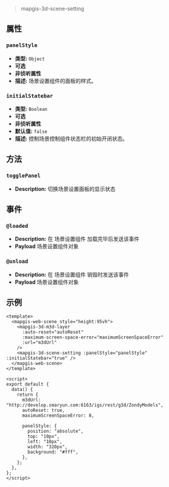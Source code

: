 > mapgis-3d-scene-setting

## 属性

### `panelStyle`

- **类型:** `Object`
- **可选**
- **非侦听属性**
- **描述:** 场景设置组件的面板的样式。

### `initialStatebar`

- **类型:** `Boolean`
- **可选**
- **非侦听属性**
- **默认值:** `false`
- **描述:** 控制场景控制组件状态栏的初始开闭状态。

## 方法

### `togglePanel`

- **Description:** 切换场景设置面板的显示状态

## 事件

### `@loaded`

- **Description:** 在 场景设置组件 加载完毕后发送该事件
- **Payload** 场景设置组件对象

### `@unload`

- **Description:** 在 场景设置组件 销毁时发送该事件
- **Payload** 场景设置组件对象

## 示例

```vue
<template>
  <mapgis-web-scene style="height:95vh">
    <mapgis-3d-m3d-layer
      :auto-reset="autoReset"
      :maximum-screen-space-error="maximumScreenSpaceError"
      :url="m3dUrl"
    />
    <mapgis-3d-scene-setting :panelStyle="panelStyle" :initialStatebar="true" />
  </mapgis-web-scene>
</template>

<script>
export default {
  data() {
    return {
      m3dUrl: "http://develop.smaryun.com:6163/igs/rest/g3d/ZondyModels",
      autoReset: true,
      maximumScreenSpaceError: 8,

      panelStyle: {
        position: "absolute",
        top: "10px",
        left: "10px",
        width: "320px",
        background: "#fff",
      },
    };
  },
};
</script>
```
